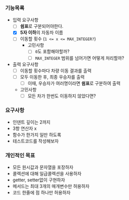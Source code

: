 ### 기능목록
- 입력 요구사항
  - [ ] **쉼표**로 구분되어야한다.
  - [x] **5자 이하**의 자동차 이름
  - [ ] 이동할 횟수 (`1 <= x <= MAX_INTEGER?`)
    - 고민사항
      - [ ] `0`도 포함해야할까?
      - [ ] `MAX_INTEGER` 범위를 넘어가면 어떻게 처리할까?
- 출력 요구사항
  - [ ] 이동할 횟수마다 차량 이동 결과를 출력
  - [ ] 모두 이동한 후, 최종 우승자를 출력
    - [ ] 이때, 우승자가 여러명이라면 **쉼표**로 구분하여 출력 
  - 고민사항
    - [ ] 모든 차가 한번도 이동하지 않았다면?

### 요구사항
- 인덴트 깊이는 2까지
- 3항 연산자 x
- 함수가 한가지 일만 하도록
- 테스트코드를 작성해보자

### 개인적인 목표
- 모든 원시값과 문자열을 포장하자
- 콜렉션에 대해 일급콜렉션을 사용하자
- getter, setter없이 구현하자
- 메서드는 최대 3개의 매개변수만 허용하자
- 코드 한줄에 점 하나만 허용하자